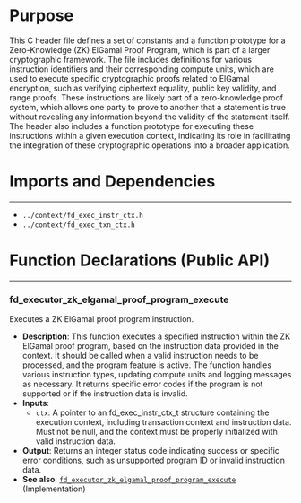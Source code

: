 # Purpose
This C header file defines a set of constants and a function prototype for a Zero-Knowledge (ZK) ElGamal Proof Program, which is part of a larger cryptographic framework. The file includes definitions for various instruction identifiers and their corresponding compute units, which are used to execute specific cryptographic proofs related to ElGamal encryption, such as verifying ciphertext equality, public key validity, and range proofs. These instructions are likely part of a zero-knowledge proof system, which allows one party to prove to another that a statement is true without revealing any information beyond the validity of the statement itself. The header also includes a function prototype for executing these instructions within a given execution context, indicating its role in facilitating the integration of these cryptographic operations into a broader application.
# Imports and Dependencies

---
- `../context/fd_exec_instr_ctx.h`
- `../context/fd_exec_txn_ctx.h`


# Function Declarations (Public API)

---
### fd\_executor\_zk\_elgamal\_proof\_program\_execute<!-- {{#callable_declaration:fd_executor_zk_elgamal_proof_program_execute}} -->
Executes a ZK ElGamal proof program instruction.
- **Description**: This function executes a specified instruction within the ZK ElGamal proof program, based on the instruction data provided in the context. It should be called when a valid instruction needs to be processed, and the program feature is active. The function handles various instruction types, updating compute units and logging messages as necessary. It returns specific error codes if the program is not supported or if the instruction data is invalid.
- **Inputs**:
    - `ctx`: A pointer to an fd_exec_instr_ctx_t structure containing the execution context, including transaction context and instruction data. Must not be null, and the context must be properly initialized with valid instruction data.
- **Output**: Returns an integer status code indicating success or specific error conditions, such as unsupported program ID or invalid instruction data.
- **See also**: [`fd_executor_zk_elgamal_proof_program_execute`](fd_zk_elgamal_proof_program.c.driver.md#fd_executor_zk_elgamal_proof_program_execute)  (Implementation)


